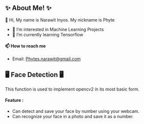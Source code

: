 ## ✨ About Me! ✨
👋 Hi, My name is Narawit Inyos. My nickname is Phyte
- 👀 I’m interested in Machine Learning Projects
- 🌱 I’m currently learning Tensorflow <br />
#### 📫 How to reach me <br />
- Email: Phytes.narawit@gmail.com

## 🖥️ Face Detection 🖥️
This function is used to implement opencv2 in its most basic form.
#### Feature :
- Can detect and save your face by number using your webcam.
- Can recognize your face in a photo and save it as a number.

<!---
Unkn9wz/Unkn9wz is a ✨ special ✨ repository because its `README.md` (this file) appears on your GitHub profile.
You can click the Preview link to take a look at your changes.
--->
